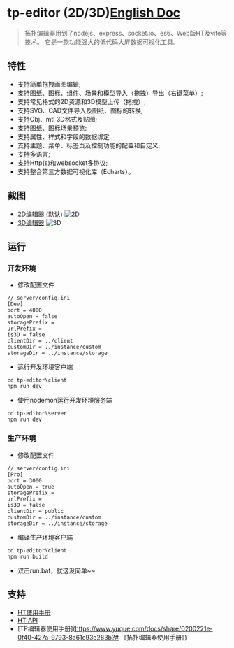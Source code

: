 # tp-editor (2D/3D)[English Doc](https://github.com/51fe/tp-editor/blob/master/README.md)
> 拓扑编辑器用到了nodejs、express、socket.io、es6、Web版HT及vite等技术。 它是一款功能强大的低代码大屏数据可视化工具。

## 特性

- 支持简单拖拽画图编辑;
- 支持图纸、图标、组件、场景和模型导入（拖拽）导出（右键菜单）;
- 支持常见格式的2D资源和3D模型上传（拖拽）;
- 支持SVG、CAD文件导入及图纸、图标的转换;
- 支持Obj、mtl 3D格式及贴图;
- 支持图纸、图标场景预览;
- 支持属性、样式和字段的数据绑定
- 支持主题、菜单、标签页及控制功能的配置和自定义;
- 支持多语言;
- 支持Http(s)和websocket多协议;
- 支持整合第三方数据可视化库（Echarts）。

## 截图
- [2D编辑器](http://159.75.3.240:8080) (默认)
![2D](https://www.riafan.com/github/tp-editor/2d.png)
- [3D编辑器](http://159.75.3.240:8080/3d.html)
![3D](https://www.riafan.com/github/tp-editor/3d.png)

## 运行

### 开发环境

- 修改配置文件

```shell
// server/config.ini
[Dev]
port = 4000
autoOpen = false
storagePrefix =
urlPrefix =
is3D = false
clientDir = ../client
customDir = ../instance/custom
storageDir = ../instance/storage
```
- 运行开发环境客户端

```shell
cd tp-editor\client
npm run dev
```
- 使用nodemon运行开发环境服务端

```shell
cd tp-editor\server
npm run dev
```

### 生产环境

- 修改配置文件

```shell
// server/config.ini
[Pro]
port = 3000
autoOpen = true
storagePrefix =
urlPrefix =
is3D = false
clientDir = public
customDir = ../instance/custom
storageDir = ../instance/storage
```
- 编译生产环境客户端
```shell
cd tp-editor\client
npm run build
```
- 双击run.bat，就这没简单~~

## 支持

- [HT使用手册](https://www.hightopo.com/guide/guide/core/treetableview/examples/example_structure.html)
- [HT API](https://www.hightopo.com/guide/doc/index.html)
- [TP编辑器使用手册](https://www.yuque.com/docs/share/0200221e-0f40-427a-9793-8a61c93e283b?# 《拓扑编辑器使用手册》)

